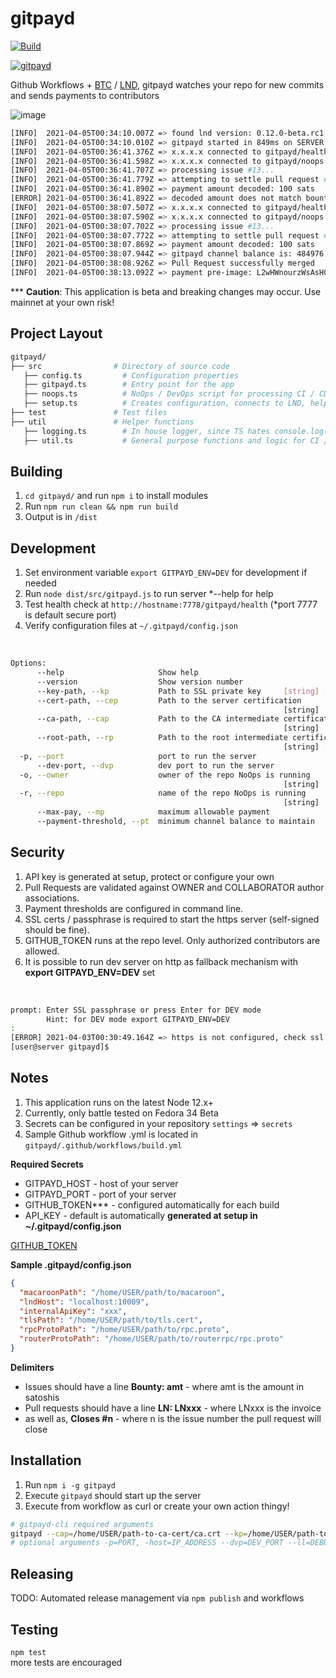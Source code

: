 # gitpayd

[![Build](https://github.com/reemuru/gitpayd/actions/workflows/build.yml/badge.svg)](https://github.com/reemuru/gitpayd/actions/workflows/build.yml)

[![gitpayd](https://snyk.io/advisor/npm-package/gitpayd/badge.svg)](https://snyk.io/advisor/npm-package/gitpayd)

Github Workflows + [BTC](https://bitcoin.org/en/bitcoin-core) / [LND](https://github.com/lightningnetwork/lnd), gitpayd watches your repo for new commits and sends payments to contributors

![image](https://user-images.githubusercontent.com/13033037/113526005-2262f900-9586-11eb-99d2-93ec47c03ded.png)


```bash
[INFO]  2021-04-05T00:34:10.007Z => found lnd version: 0.12.0-beta.rc1 
[INFO]  2021-04-05T00:34:10.010Z => gitpayd started in 849ms on SERVER:7777
[INFO]  2021-04-05T00:36:41.376Z => x.x.x.x connected to gitpayd/health
[INFO]  2021-04-05T00:36:41.598Z => x.x.x.x connected to gitpayd/noops
[INFO]  2021-04-05T00:36:41.707Z => processing issue #13...
[INFO]  2021-04-05T00:36:41.779Z => attempting to settle pull request #14 for 150 sats
[INFO]  2021-04-05T00:36:41.890Z => payment amount decoded: 100 sats
[ERROR] 2021-04-05T00:36:41.892Z => decoded amount does not match bounty!
[INFO]  2021-04-05T00:38:07.507Z => x.x.x.x connected to gitpayd/health
[INFO]  2021-04-05T00:38:07.590Z => x.x.x.x connected to gitpayd/noops
[INFO]  2021-04-05T00:38:07.702Z => processing issue #13...
[INFO]  2021-04-05T00:38:07.772Z => attempting to settle pull request #14 for 100 sats
[INFO]  2021-04-05T00:38:07.869Z => payment amount decoded: 100 sats
[INFO]  2021-04-05T00:38:07.944Z => gitpayd channel balance is: 484976 sats
[INFO]  2021-04-05T00:38:08.926Z => Pull Request successfully merged
[INFO]  2021-04-05T00:38:13.092Z => payment pre-image: L2wHWnourzWsAsH0F3f2GKxDYilTUzNEavdhk6MKqF8=

```
*** <b>Caution</b>: This application is beta and breaking changes may occur. Use mainnet at your own risk!

## Project Layout

```bash
gitpayd/
├── src                # Directory of source code
   ├── config.ts         # Configuration properties
   ├── gitpayd.ts        # Entry point for the app
   ├── noops.ts          # NoOps / DevOps script for processing CI / CD payments
   ├── setup.ts          # Creates configuration, connects to LND, helper functions, etc.
├── test               # Test files
├── util               # Helper functions
   ├── logging.ts        # In house logger, since TS hates console.log()
   ├── util.ts           # General purpose functions and logic for CI / CD
```

## Building

1. `cd gitpayd/` and run `npm i` to install modules
2. Run `npm run clean && npm run build`
3. Output is in `/dist`

## Development

1. Set environment variable `export GITPAYD_ENV=DEV` for development if needed
2. Run `node dist/src/gitpayd.js` to run server *--help for help 
3. Test health check at `http://hostname:7778/gitpayd/health` (*port 7777 is default secure port)
4. Verify configuration files at `~/.gitpayd/config.json`
<br/>

```bash
Options:
      --help                     Show help                             [boolean]
      --version                  Show version number                   [boolean]
      --key-path, --kp           Path to SSL private key     [string] [required]
      --cert-path, --cep         Path to the server certification
                                                             [string] [required]
      --ca-path, --cap           Path to the CA intermediate certification
                                                             [string] [required]
      --root-path, --rp          Path to the root intermediate certification
                                                             [string] [required]
  -p, --port                     port to run the server                 [number]
      --dev-port, --dvp          dev port to run the server             [number]
  -o, --owner                    owner of the repo NoOps is running
                                                             [string] [required]
  -r, --repo                     name of the repo NoOps is running
                                                             [string] [required]
      --max-pay, --mp            maximum allowable payment              [string]
      --payment-threshold, --pt  minimum channel balance to maintain    [string]

```
## Security

1. API key is generated at setup, protect or configure your own
2. Pull Requests are validated against OWNER and COLLABORATOR author associations.
3. Payment thresholds are configured in command line.
4. SSL certs / passphrase is required to start the https server (self-signed should be fine).
5. GITHUB_TOKEN runs at the repo level. Only authorized contributors are allowed.
6. It is possible to run dev server on http as fallback mechanism with <b>export GITPAYD_ENV=DEV</b> set
<br/>

```bash
prompt: Enter SSL passphrase or press Enter for DEV mode 
        Hint: for DEV mode export GITPAYD_ENV=DEV
:  
[ERROR] 2021-04-03T00:30:49.164Z => https is not configured, check ssl certs location or passphrase
[user@server gitpayd]$ 
```

## Notes
1. This application runs on the latest Node 12.x+
2. Currently, only battle tested on Fedora 34 Beta
4. Secrets can be configured in your repository `settings` => `secrets`
5. Sample Github workflow .yml is located in `gitpayd/.github/workflows/build.yml`

<b>Required Secrets</b>
<ul>
<li>GITPAYD_HOST - host of your server
<li>GITPAYD_PORT - port of your server
<li>GITHUB_TOKEN*** - configured automatically for each build
<li>API_KEY - default is automatically <b>generated at setup in ~/.gitpayd/config.json</b>
</ul>

[GITHUB_TOKEN](https://docs.github.com/en/actions/reference/authentication-in-a-workflow)

<b>Sample .gitpayd/config.json</b>

```json 
{
  "macaroonPath": "/home/USER/path/to/macaroon",
  "lndHost": "localhost:10009",
  "internalApiKey": "xxx",
  "tlsPath": "/home/USER/path/to/tls.cert",
  "rpcProtoPath": "/home/USER/path/to/rpc.proto",
  "routerProtoPath": "/home/USER/path/to/routerrpc/rpc.proto"
}
```

<b>Delimiters</b>
<ul>
<li> Issues should have a line <b>Bounty: amt</b> - where amt is the amount in satoshis
<li> Pull requests should have a line <b>LN: LNxxx</b> - where LNxxx is the invoice 
<li> as well as, <b>Closes #n</b> - where n is the issue number the pull request will close
</ul>

## Installation

1. Run `npm i -g gitpayd`
2. Execute `gitpayd` should start up the server
3. Execute from workflow as curl or create your own action thingy!

```bash
# gitpayd-cli required arguments
gitpayd --cap=/home/USER/path-to-ca-cert/ca.crt --kp=/home/USER/path-to-private-key/PRIVATEKEY.key --cep=/home/USER/path-server-cert/server.crt --rp=/home/USER/path-to-root-cert/root.crt --o=owner -r=repo
# optional arguments -p=PORT, -host=IP_ADDRESS --dvp=DEV_PORT --ll=DEBUG,INFO,ERROR (default is INFO,ERROR)
```

## Releasing

TODO: Automated release management via `npm publish` and workflows

## Testing

`npm test`
<br/>
more tests are encouraged
